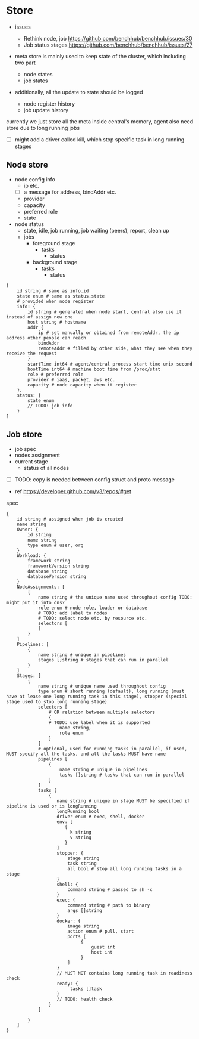 # Store

- issues
  - Rethink node, job https://github.com/benchhub/benchhub/issues/30
  - Job status stages https://github.com/benchhub/benchhub/issues/27

- meta store is mainly used to keep state of the cluster, which including two part
  - node states
  - job states
- additionally, all the update to state should be logged
  - node register history
  - job update history
  
currently we just store all the meta inside central's memory, agent also need store due to long running jobs

- [ ] might add a driver called kill, which stop specific task in long running stages

## Node store

- node ~~config~~ info
  - ip etc.
  - [ ] a message for address, bindAddr etc.
  - provider
  - capacity
  - preferred role
  - state
- node status
  - state, idle, job running, job waiting (peers), report, clean up
  - jobs
    - foreground stage
      - tasks
        - status
    - background stage
      - tasks
        - status
        
        
````text
[
    id string # same as info.id
    state enum # same as status.state
    # provided when node register
    info: {
        id string # generated when node start, central also use it instead of assign new one
        host string # hostname
        addr {
            ip # set manually or obtained from remoteAddr, the ip address other people can reach
            bindAddr
            remoteAddr # filled by other side, what they see when they receive the request
        }
        startTime int64 # agent/central process start time unix second
        bootTime int64 # machine boot time from /proc/stat
        role # preferred role
        provider # iaas, packet, aws etc.
        capacity # node capacity when it register
    },
    status: {
        state enum
        // TODO: job info
    }
]
````
    
## Job store

- job spec
- nodes assignment
- current stage
  - status of all nodes
- [ ] TODO: copy is needed between config struct and proto message
- ref https://developer.github.com/v3/repos/#get

spec

````text
{
    id string # assigned when job is created
    name string 
    Owner: {
        id string
        name string
        type enum # user, org
    }
    Workload: {
        framework string
        frameworkVersion string
        database string
        databaseVersion string        
    }
    NodeAssignments: [
        {
            name string # the unique name used throughout config TODO: might put it into dns?
            role enum # node role, loader or database
            # TODO: add label to nodes
            # TODO: select node etc. by resource etc.
            selectors [
            ]
        }
    ]
    Pipelines: [
        {
            name string # unique in pipelines
            stages []string # stages that can run in parallel
        }
    ]
    Stages: [
        {
            name string # unique name used throughout config
            type enum # short running (default), long running (must have at lease one long running task in this stage), stopper (special stage used to stop long running stage)
            selectors [
                # OR relation between multiple selectors
                {
                # TODO: use label when it is supported
                    name string,
                    role enum
                }
            ]
            # optional, used for running tasks in parallel, if used, MUST specify all the tasks, and all the tasks MUST have name
            pipelines [
                {
                    name string # unique in pipelines
                    tasks []string # tasks that can run in parallel
                }
            ]
            tasks [
                {
                   name string # unique in stage MUST be specified if pipeline is used or is longRunning
                   longRunning bool
                   driver enum # exec, shell, docker
                   env: [
                      {
                        k string
                        v string
                      }
                   ]
                   stopper: {
                       stage string
                       task string
                       all bool # stop all long running tasks in a stage
                   }
                   shell: {
                       command string # passed to sh -c                        
                   }
                   exec: {
                       command string # path to binary
                       args []string
                   }
                   docker: {
                       image string
                       action enum # pull, start
                       ports [
                            {
                                guest int
                                host int
                            }
                       ]
                   }
                   // MUST NOT contains long running task in readiness check
                   ready: {
                        tasks []task
                   }
                   // TODO: health check
                }
            ]

        }
    ]
}
````